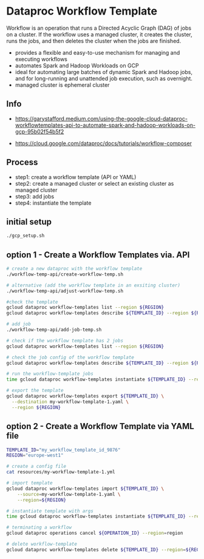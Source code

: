 # Dataproc Workflow Template
 Workflow is an operation that runs a Directed Acyclic Graph (DAG) of jobs on a cluster. If the workflow uses a managed cluster, it creates the cluster, runs the jobs, and then deletes the cluster when the jobs are finished.

- provides a flexible and easy-to-use mechanism for managing and executing workflows
- automates Spark and Hadoop Workloads on GCP
- ideal for automating large batches of dynamic Spark and Hadoop jobs, and for long-running and unattended job execution, such as overnight.
- managed cluster is ephemeral cluster

## Info
- https://garystafford.medium.com/using-the-google-cloud-dataproc-workflowtemplates-api-to-automate-spark-and-hadoop-workloads-on-gcp-95b02f54b5f2

- https://cloud.google.com/dataproc/docs/tutorials/workflow-composer

## Process
- step1: create a workflow template (API or YAML)
- step2: create a managed cluster or select an existing cluster as managed cluster
- step3: add jobs
- step4: instantiate the template

## initial setup
```bash
./gcp_setup.sh
```

## option 1 - Create a Workflow Templates via. API
```bash
# create a new dataproc with the workflow template
./workflow-temp-api/create-workflow-temp.sh

# alternative (add the workflow template in an exsiting cluster)
./workflow-temp-api/adjust-workflow-temp.sh

#check the template
gcloud dataproc workflow-templates list --region ${REGION}
gcloud dataproc workflow-templates describe ${TEMPLATE_ID} --region ${REGION}

# add job
./workflow-temp-api/add-job-temp.sh

# check if the workflow template has 2 jobs
gcloud dataproc workflow-templates list --region ${REGION}

# check the job config of the workflow template
gcloud dataproc workflow-templates describe ${TEMPLATE_ID} --region ${REGION}

# run the workflow-template jobs
time gcloud dataproc workflow-templates instantiate ${TEMPLATE_ID} --region ${REGION} #--async

# export the template
gcloud dataproc workflow-templates export ${TEMPLATE_ID} \
  --destination my-workflow-template-1.yaml \
  --region ${REGION}
```


## option 2 - Create a Workflow Template via YAML file

```bash
TEMPLATE_ID="my_workflow_template_id_9876"
REGION="europe-west1"

# create a config file
cat resources/my-workflow-template-1.yml

# import template
gcloud dataproc workflow-templates import ${TEMPLATE_ID} \
    --source=my-workflow-template-1.yaml \
    --region=${REGION}

# instantiate template with args
time gcloud dataproc workflow-templates instantiate ${TEMPLATE_ID} --region ${REGION} #--async

# terminating a workflow
gcloud dataproc operations cancel ${OPERATION_ID} --region=region

# delete workflow-template
gcloud dataproc workflow-templates delete ${TEMPLATE_ID} --region=${REGION}
```